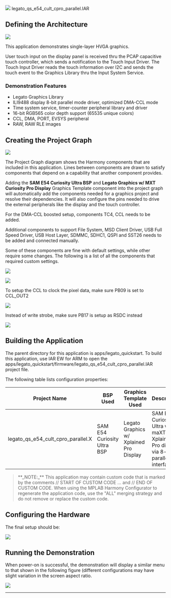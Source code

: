 
![](../../../../docs/images/mhgs.png) legato_qs_e54_cult_cpro_parallel.IAR

Defining the Architecture
-------------------------

![](../../../../docs/html/legato_qs_e54_cult_cpro_parallel_arch.png)

This application demonstrates single-layer HVGA graphics.

User touch input on the display panel is received thru the PCAP capacitive touch controller, which sends a notification to the Touch Input Driver. The Touch Input Driver reads the touch information over I2C and sends the touch event to the Graphics Library thru the Input System Service.

### Demonstration Features 

* Legato Graphics Library 
* ILI9488 display 8-bit parallel mode driver, optimized DMA-CCL mode 
* Time system service, timer-counter peripheral library and driver 
* 16-bit RGB565 color depth support (65535 unique colors) 
* CCL, DMA, PORT, EVSYS peripheral 
* RAW, RAW RLE images 

Creating the Project Graph
--------------------------

![](../../../../docs/html/legato_qs_e54_cult_cpro_parallel_pg.png)


The Project Graph diagram shows the Harmony components that are included in this application. Lines between components are drawn to satisfy components that depend on a capability that another component provides.

Adding the **SAM E54 Curiosity Ultra BSP** and **Legato Graphics w/ MXT Curiosity Pro Display** Graphics Template component into the project graph will automatically add the components needed for a graphics project and resolve their dependencies. It will also configure the pins needed to drive the external peripherals like the display and the touch controller.  

For the DMA-CCL boosted setup, components TC4, CCL needs to be added. 

Additional components to support File System, MSD Client Driver, USB Full Speed Driver, USB Host Layer, SDMMC, SDHC1, QSPI and SST26 needs to be added and connected manually. 

Some of these components are fine with default settings, while other require some changes. The following is a list of all the components that required custom settings. 

![](../../../../docs/html/legato_qs_e54_cult_cpro_parallel_pg1.png)

![](../../../../docs/html/legato_qs_e54_cult_cpro_parallel_pg2.png)

To setup the CCL to clock the pixel data, make sure PB09 is set to CCL_OUT2 

![](../../../../docs/html/legato_qs_e54_cult_cpro_parallel_pg3.png)

Instead of write strobe, make sure PB17 is setup as RSDC instead

![](../../../../docs/html/legato_qs_e54_cult_cpro_parallel_pg4.png)


Building the Application
------------------------

The parent directory for this application is apps/legato_quickstart. To build this application, use IAR EW for ARM to open the apps/legato_quickstart/firmware/legato_qs_e54_cult_cpro_parallel.IAR project file. 

The following table lists configuration properties:

| Project Name  | BSP Used |Graphics Template Used | Description |
|---------------| ---------|---------------| ---------|
| legato_qs_e54_cult_cpro_parallel.X | SAM E54 Curiosity Ultra BSP | Legato Graphics w/ Xplained Pro Display | SAM E54 Curiosity Ultra w/ maXTouch Xplained Pro display via 8-bit parallel interface |

> \*\*\_NOTE:\_\*\* This application may contain custom code that is marked by the comments // START OF CUSTOM CODE ... and // END OF CUSTOM CODE. When using the MPLAB Harmony Configurator to regenerate the application code, use the "ALL" merging strategy and do not remove or replace the custom code.

Configuring the Hardware
------------------------

The final setup should be: 

![](../../../../docs/html/legato_qs_e54_cult_cpro_parallel_conf1.png)

Running the Demonstration
-------------------------

When power-on is successful, the demonstration will display a similar menu to that shown in the following figure (different configurations may have slight variation in the screen aspect ratio. 

![](../../../../docs/html/legato_qs_e54_cu_cpro_spi_run1.png)

* * * * *
